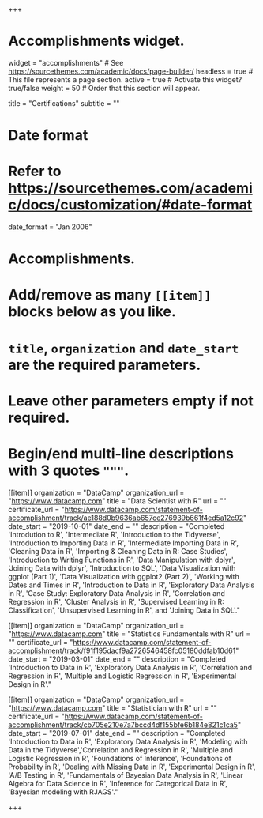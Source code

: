+++
# Accomplishments widget.
widget = "accomplishments"  # See https://sourcethemes.com/academic/docs/page-builder/
headless = true  # This file represents a page section.
active = true  # Activate this widget? true/false
weight = 50  # Order that this section will appear.

title = "Certifications"
subtitle = ""

# Date format
#   Refer to https://sourcethemes.com/academic/docs/customization/#date-format
date_format = "Jan 2006"

# Accomplishments.
#   Add/remove as many `[[item]]` blocks below as you like.
#   `title`, `organization` and `date_start` are the required parameters.
#   Leave other parameters empty if not required.
#   Begin/end multi-line descriptions with 3 quotes `"""`.

[[item]]
  organization = "DataCamp"
  organization_url = "https://www.datacamp.com"
  title = "Data Scientist with R"
  url = ""
  certificate_url = "https://www.datacamp.com/statement-of-accomplishment/track/ae188d0b9636ab657ce276939b661f4ed5a12c92"
  date_start = "2019-10-01"
  date_end = ""
  description = "Completed 'Introdution to R', 'Intermediate R', 'Introduction to the Tidyverse', 'Introduction to Importing Data in R', 'Intermediate Importing Data in R', 'Cleaning Data in R', 'Importing & Cleaning Data in R: Case Studies', 'Introduction to Writing Functions in R', 'Data Manipulation with dplyr', 'Joining Data with dplyr', 'Introduction to SQL', 'Data Visualization with ggplot (Part 1)', 'Data Visualization with ggplot2 (Part 2)', 'Working with Dates and Times in R', 'Introduction to Data in R', 'Exploratory Data Analysis in R', 'Case Study: Exploratory Data Analysis in R', 'Correlation and Regression in R', 'Cluster Analysis in R', 'Supervised Learning in R: Classification', 'Unsupervised Learning in R', and 'Joining Data in SQL'."

[[item]]
  organization = "DataCamp"
  organization_url = "https://www.datacamp.com"
  title = "Statistics Fundamentals with R"
  url = ""
  certificate_url = "https://www.datacamp.com/statement-of-accomplishment/track/f91f195dacf9a2726546458fc05180ddfab10d61"
  date_start = "2019-03-01"
  date_end = ""
  description = "Completed 'Introduction to Data in R', 'Exploratory Data Analysis in R', 'Correlation and Regression in R', 'Multiple and Logistic Regression in R', 'Experimental Design in R'."
  
[[item]]
  organization = "DataCamp"
  organization_url = "https://www.datacamp.com"
  title = "Statistician with R"
  url = ""
  certificate_url = "https://www.datacamp.com/statement-of-accomplishment/track/cb705e210e7a7bccd4df155bfe6b184e821c1ca5"
  date_start = "2019-07-01"
  date_end = ""
  description = "Completed 'Introduction to Data in R', 'Exploratory Data Analysis in R', 'Modeling with Data in the Tidyverse','Correlation and Regression in R', 'Multiple and Logistic Regression in R', 'Foundations of Inference', 'Foundations of Probability in R', 'Dealing with Missing Data in R', 'Experimental Design in R', 'A/B Testing in R', 'Fundamentals of Bayesian Data Analysis in R', 'Linear Algebra for Data Science in R', 'Inference for Categorical Data in R', 'Bayesian modeling with RJAGS'."

+++
